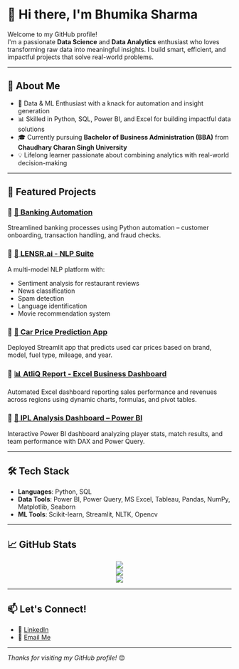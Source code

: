 # 👋 Hi there, I'm Bhumika Sharma

Welcome to my GitHub profile!  
I'm a passionate **Data Science** and **Data Analytics** enthusiast who loves transforming raw data into meaningful insights. I build smart, efficient, and impactful projects that solve real-world problems.

---

## 🚀 About Me

- 🧠 Data & ML Enthusiast with a knack for automation and insight generation
- 📊 Skilled in Python, SQL, Power BI, and Excel for building impactful data solutions
- 🎓 Currently pursuing **Bachelor of Business Administration (BBA)** from **Chaudhary Charan Singh University**
- 💡 Lifelong learner passionate about combining analytics with real-world decision-making

---

## 🧩 Featured Projects

### 🔹 **[💼 Banking Automation](https://github.com/Bhumika1808/BankingAutomation)**
Streamlined banking processes using Python automation – customer onboarding, transaction handling, and fraud checks.

### 🔹 **[🧠 LENSR.ai - NLP Suite](https://github.com/Bhumika1808/Lensr.ai-eXpert)**
A multi-model NLP platform with:
- Sentiment analysis for restaurant reviews  
- News classification  
- Spam detection  
- Language identification  
- Movie recommendation system

### 🔹 **[🚗 Car Price Prediction App](https://github.com/Bhumika1808/Car-Price-Prediction)**
Deployed Streamlit app that predicts used car prices based on brand, model, fuel type, mileage, and year.

### 🔹 **[📊 AtliQ Report - Excel Business Dashboard](https://github.com/Bhumika1808/Atliq-reports)**
Automated Excel dashboard reporting sales performance and revenues across regions using dynamic charts, formulas, and pivot tables.

### 🔹 **[🏏 IPL Analysis Dashboard – Power BI](https://github.com/Bhumika1808/IPL-Data-Analysis)**
Interactive Power BI dashboard analyzing player stats, match results, and team performance with DAX and Power Query.

---

## 🛠️ Tech Stack

- **Languages**: Python, SQL
- **Data Tools**: Power BI, Power Query, MS Excel, Tableau, Pandas, NumPy, Matplotlib, Seaborn
- **ML Tools**: Scikit-learn, Streamlit, NLTK, Opencv

---

## 📈 GitHub Stats

<p align="center">
  <img src="https://github-readme-stats.vercel.app/api?username=Bhumika1808&show_icons=true&theme=tokyonight" />
  <br />
  <img src="https://github-readme-streak-stats.herokuapp.com?user=Bhumika1808&theme=tokyonight" />
  <br />
  <img src="https://github-readme-stats.vercel.app/api/top-langs/?username=Bhumika1808&layout=compact&theme=tokyonight" />
</p>

---

## 📫 Let's Connect!

- 💼 [LinkedIn](https://www.linkedin.com/in/098bhumika) 
- 📧 [Email Me](mailto:bhumikasharma1808@gmail.com) 

---

_Thanks for visiting my GitHub profile!_ 😊  
